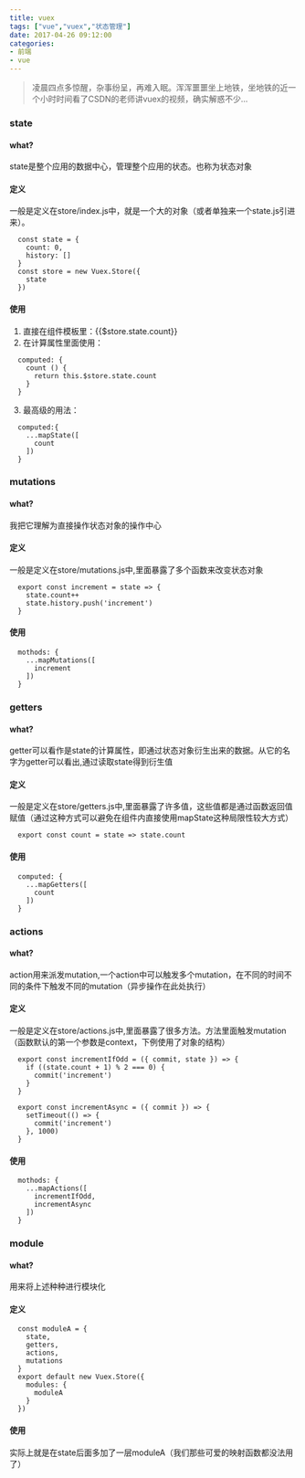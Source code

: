 ```yaml
---
title: vuex
tags: ["vue","vuex","状态管理"]
date: 2017-04-26 09:12:00
categories:
- 前端
- vue
---
```

> 凌晨四点多惊醒，杂事纷呈，再难入眠。浑浑噩噩坐上地铁，坐地铁的近一个小时时间看了CSDN的老师讲vuex的视频，确实解惑不少...
<!-- more -->

### state
#### what?
state是整个应用的数据中心，管理整个应用的状态。也称为状态对象
#### 定义
一般是定义在store/index.js中，就是一个大的对象（或者单独来一个state.js引进来）。
```JS
  const state = {
    count: 0,
    history: []
  }
  const store = new Vuex.Store({
    state
  })
```
#### 使用
1. 直接在组件模板里：{{$store.state.count}}
2. 在计算属性里面使用：
```JS
  computed: {
    count () {
      return this.$store.state.count
    }
  }
```
3. 最高级的用法：
```JS
  computed:{
    ...mapState([
      count
    ])
  }
```
### mutations
#### what?
我把它理解为直接操作状态对象的操作中心
#### 定义
一般是定义在store/mutations.js中,里面暴露了多个函数来改变状态对象
```JS
  export const increment = state => {
    state.count++
    state.history.push('increment')
  }
```
#### 使用
```JS
  mothods: {
    ...mapMutations([
      increment
    ])
  }
```
### getters
#### what?
getter可以看作是state的计算属性，即通过状态对象衍生出来的数据。从它的名字为getter可以看出,通过读取state得到衍生值
#### 定义
一般是定义在store/getters.js中,里面暴露了许多值，这些值都是通过函数返回值赋值（通过这种方式可以避免在组件内直接使用mapState这种局限性较大方式）
```JS
  export const count = state => state.count
```
#### 使用
```JS
  computed: {
    ...mapGetters([
      count
    ])
  }
```
### actions
#### what?
action用来派发mutation,一个action中可以触发多个mutation，在不同的时间不同的条件下触发不同的mutation（异步操作在此处执行）
#### 定义
一般是定义在store/actions.js中,里面暴露了很多方法。方法里面触发mutation（函数默认的第一个参数是context，下例使用了对象的结构）
```JS
  export const incrementIfOdd = ({ commit, state }) => {
    if ((state.count + 1) % 2 === 0) {
      commit('increment')
    }
  }

  export const incrementAsync = ({ commit }) => {
    setTimeout(() => {
      commit('increment')
    }, 1000)
  }
```
#### 使用
```JS
  mothods: {
    ...mapActions([
      incrementIfOdd,
      incrementAsync
    ])
  }
```
### module
#### what?
用来将上述种种进行模块化
#### 定义
```JS
  const moduleA = {
    state,
    getters,
    actions,
    mutations
  }
  export default new Vuex.Store({
    modules: {
      moduleA
    }
  })
```
#### 使用
实际上就是在state后面多加了一层moduleA（我们那些可爱的映射函数都没法用了）
